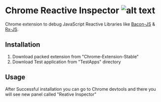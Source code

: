 # Chrome Reactive Inspector ![alt text](https://github.com/allprojects/chrome-reactive-inspector-2/blob/master/logo.png "Chrome Reactive Inspector")
Chrome extension to debug JavaScript Reactive Libraries like [Bacon-JS](https://baconjs.github.io/)  & [Rx-JS](https://github.com/ReactiveX/rxjs).

## Installation
1. Download packed extension from "Chrome-Extension-Stable"
2. Download Test application from "TestApps" directory

## Usage
After Successful installation you can go to Chrome devtools and there you will see new panel called  "Reative Inspector"


